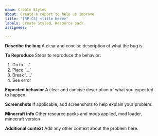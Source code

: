 ```yaml
---
name: Create Styled
about: Create a report to help us improve
title: "[RP-CS] <title here>"
labels: Create Styled, Resource pack
assignees: ''

---
```


**Describe the bug**
A clear and concise description of what the bug is.

**To Reproduce**
Steps to reproduce the behavior:
1. Go to '...'
2. Place '....'
3. Break '....'
4. See error

**Expected behavior**
A clear and concise description of what you expected to happen.

**Screenshots**
If applicable, add screenshots to help explain your problem.

**Minecraft info**
Other resource packs and mods applied, mod loader, minecraft version

**Additional context**
Add any other context about the problem here.
